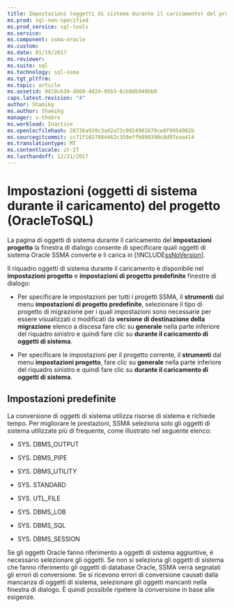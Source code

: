 ```yaml
---
title: Impostazioni (oggetti di sistema durante il caricamento) del progetto (OracleToSQL) | Documenti Microsoft
ms.prod: sql-non-specified
ms.prod_service: sql-tools
ms.service: 
ms.component: ssma-oracle
ms.custom: 
ms.date: 01/19/2017
ms.reviewer: 
ms.suite: sql
ms.technology: sql-ssma
ms.tgt_pltfrm: 
ms.topic: article
ms.assetid: 9418cb34-d869-4d24-95b3-6cb9db949bb0
caps.latest.revision: "4"
author: Shamikg
ms.author: Shamikg
manager: v-thobro
ms.workload: Inactive
ms.openlocfilehash: 28736a939c3ad2a73c0924901b79ce8f9954982b
ms.sourcegitcommit: cc71f1027884462c359effb898390c8d97eaa414
ms.translationtype: MT
ms.contentlocale: it-IT
ms.lasthandoff: 12/21/2017
---
```

# <a name="project-settingsloading-system-objects-oracletosql"></a>Impostazioni (oggetti di sistema durante il caricamento) del progetto (OracleToSQL)
La pagina di oggetti di sistema durante il caricamento del **impostazioni progetto** la finestra di dialogo consente di specificare quali oggetti di sistema Oracle SSMA converte e li carica in [!INCLUDE[ssNoVersion](../../includes/ssnoversion_md.md)].  
  
Il riquadro oggetti di sistema durante il caricamento è disponibile nel **impostazioni progetto** e **impostazioni di progetto predefinite** finestre di dialogo:  
  
-   Per specificare le impostazioni per tutti i progetti SSMA, il **strumenti** dal menu **impostazioni di progetto predefinite**, selezionare il tipo di progetto di migrazione per i quali impostazioni sono necessarie per essere visualizzati o modificati da **versione di destinazione della migrazione** elenco a discesa fare clic su **generale** nella parte inferiore del riquadro sinistro e quindi fare clic su **durante il caricamento di oggetti di sistema**.  
  
-   Per specificare le impostazioni per il progetto corrente, il **strumenti** dal menu **impostazioni progetto**, fare clic su **generale** nella parte inferiore del riquadro sinistro e quindi fare clic su **durante il caricamento di oggetti di sistema**.  
  
## <a name="default-settings"></a>Impostazioni predefinite  
La conversione di oggetti di sistema utilizza risorse di sistema e richiede tempo. Per migliorare le prestazioni, SSMA seleziona solo gli oggetti di sistema utilizzate più di frequente, come illustrato nel seguente elenco:  
  
-   SYS. DBMS_OUTPUT  
  
-   SYS. DBMS_PIPE  
  
-   SYS. DBMS_UTILITY  
  
-   SYS. STANDARD  
  
-   SYS. UTL_FILE  
  
-   SYS. DBMS_LOB  
  
-   SYS. DBMS_SQL  
  
-   SYS. DBMS_SESSION  
  
Se gli oggetti Oracle fanno riferimento a oggetti di sistema aggiuntive, è necessario selezionare gli oggetti. Se non si seleziona gli oggetti di sistema che fanno riferimento gli oggetti di database Oracle, SSMA verrà segnalati gli errori di conversione. Se si ricevono errori di conversione causati dalla mancanza di oggetti di sistema, selezionare gli oggetti mancanti nella finestra di dialogo. È quindi possibile ripetere la conversione in base alle esigenze.  
  
